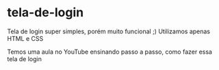 # tela-de-login
Tela de login super simples, porém muito funcional ;) Utilizamos apenas HTML e CSS

Temos uma aula no YouTube ensinando passo a passo, como fazer essa tela de login
